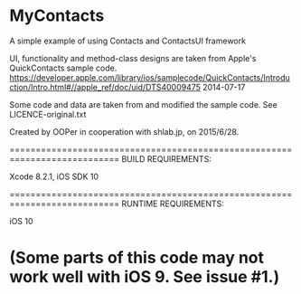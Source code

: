 # MyContacts
A simple example of using Contacts and ContactsUI framework

UI, functionality and method-class designs are taken from Apple's QuickContacts sample code.
<https://developer.apple.com/library/ios/samplecode/QuickContacts/Introduction/Intro.html#//apple_ref/doc/uid/DTS40009475>
2014-07-17

Some code and data are taken from and modified the sample code. See LICENCE-original.txt

Created by OOPer in cooperation with shlab.jp, on 2015/6/28.

===========================================================================
BUILD REQUIREMENTS:

Xcode 8.2.1, iOS SDK 10

===========================================================================
RUNTIME REQUIREMENTS:

iOS 10

(Some parts of this code may not work well with iOS 9. See issue #1.)
===========================================================================

